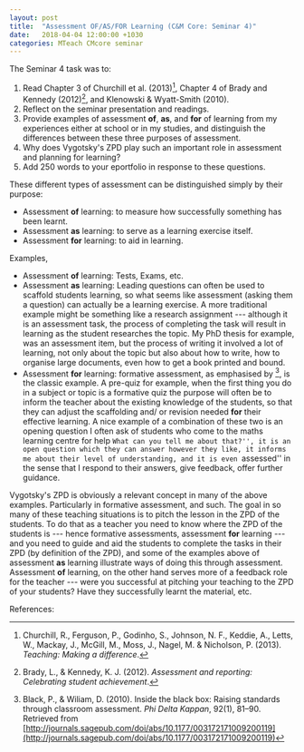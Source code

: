 ```yaml
---
layout: post
title:  "Assessment OF/AS/FOR Learning (C&M Core: Seminar 4)"
date:   2018-04-04 12:00:00 +1030
categories: MTeach CMcore seminar
---
```


The Seminar 4 task was to: 

1. Read Chapter 3 of Churchill et al. (2013)[^Churchill2013], Chapter 4 of Brady and Kennedy (2012)[^Brady2012], and Klenowski & Wyatt-Smith (2010).
2. Reflect on the seminar presentation and readings.
3. Provide examples of assessment **of**, **as**, and **for** of learning from my experiences either at school or in my studies, and distinguish the differences between these three purposes of assessment.
4. Why does Vygotsky's ZPD play such an important role in assessment and planning for learning?
5. Add 250 words to your eportfolio in response to these questions.

These different types of assessment can be distinguished simply by their purpose:
 - Assessment **of** learning: to measure how successfully something has been learnt.
 - Assessment **as** learning: to serve as a learning exercise itself.
 - Assessment **for** learning: to aid in learning.


Examples,
 - Assessment **of** learning: Tests, Exams, etc.
 - Assessment **as** learning: Leading questions can often be used to scaffold students learning, so what seems like assessment (asking them a question) can actually be a learning exercise. A more traditional example might be something like a research assignment --- although it is an assessment task, the process of completing the task will result in learning as the student researches the topic. My PhD thesis for example, was an assessment item, but the process of writing it involved a lot of learning, not only about the topic but also about how to write, how to organise large documents, even how to get a book printed and bound.
 - Assessment **for** learning: formative assessment, as emphasised by [^Black2010], is the classic example. A pre-quiz for example, when the first thing you do in a subject or topic is a formative quiz the purpose will often be to inform the teacher about the existing knowledge of the students, so that they can adjust the scaffolding and/ or revision needed **for** their effective learning. A nice example of a combination of these two is an opening question I often ask of students who come to the maths learning centre for help ``What can you tell me about that?'', it is an open question which they can answer however they like, it informs me about their level of understanding, and it is even ``assessed'' in the sense that I respond to their answers, give feedback, offer further guidance. 

Vygotsky's ZPD is obviously a relevant concept in many of the above examples. Particularly in formative assessment, and such. The goal in so many of these teaching situations is to pitch the lesson in the ZPD of the students. To do that as a teacher you need to know where the ZPD of the students is --- hence formative assessments, assessment **for** learning --- and you need to guide and aid the students to complete the tasks in their ZPD (by definition of the ZPD), and some of the examples above of assessment **as** learning illustrate ways of doing this through assessment. Assessment **of** learning, on the other hand serves more of a feedback role for the teacher --- were you successful at pitching your teaching to the ZPD of your students? Have they successfully learnt the material, etc.
 
 
 

References:

[^Churchill2013]: Churchill, R., Ferguson, P., Godinho, S., Johnson, N. F., Keddie, A., Letts, W., Mackay, J., McGill, M., Moss, J., Nagel, M. & Nicholson, P. (2013). *Teaching: Making a difference*.

[^Brady2012]: Brady, L., & Kennedy, K. J. (2012). *Assessment and reporting: Celebrating student achievement*.

[^Black2010]: Black, P., & Wiliam, D. (2010). Inside the black box: Raising standards through classroom assessment. *Phi Delta Kappan*, 92(1), 81–90. Retrieved from [http://journals.sagepub.com/doi/abs/10.1177/003172171009200119](http://journals.sagepub.com/doi/abs/10.1177/003172171009200119)




